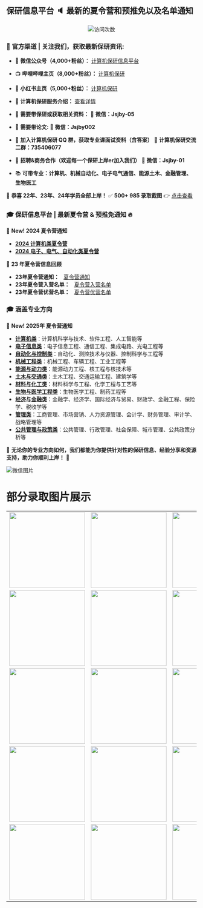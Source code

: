 ## 保研信息平台 :speaker: 最新的夏令营和预推免以及名单通知

<p align="center"> 
  <img src="https://profile-counter.glitch.me/jsjby/count.svg" alt ="访问次数" title ="访问次数"/>
</p>

### 📢 **官方渠道 | 关注我们，获取最新保研资讯:**  
- 📡 **微信公众号（4,000+粉丝）：** [计算机保研信息平台](https://mp.weixin.qq.com/s/EEEoK8YZXddrS9m9SOTwDQ)  
- 📺 **哔哩哔哩主页（8,000+粉丝）：** [计算机保研](https://space.bilibili.com/258646084?)  
- 📱 **小红书主页（5,000+粉丝）：** [计算机保研](https://www.xiaohongshu.com/user/profile/558ce88b874dfa0e75b5d7e5)  
- 📘 **计算机保研服务介绍：** [查看详情](https://github.com/jsjby/jsjby_2024/blob/main/计算机保研介绍最新版.pdf)  
- 📢 **需要带保研或获取相关资料：**  📩 **微信：Jsjby-05**  
- 📢 **需要带论文:**  📩 **微信：Jsjby002**  
- 📢 **加入计算机保研 QQ 群，获取专业课面试资料（含答案）**  📌 **计算机保研交流二群：735406077**
- 📢 **招聘&商务合作（欢迎每一个保研上岸er加入我们）** 📩 **微信：Jsjby-01**

- 📚 **可带专业：计算机、机械自动化、电子电气通信、能源土木、金融管理、生物医工**

🎉 **恭喜 22年、23年、24年学员全部上岸！**  ✅ **500+ 985 录取截图** 👉 [点击查看](https://mp.weixin.qq.com/s/jeCpdNB8pRGNWEeiWPE6Tw)  

### 🎓 **保研信息平台 | 最新夏令营 & 预推免通知** 🔥
📢 **New! 2024 夏令营通知**  
- **[2024 计算机类夏令营](https://github.com/jsjby/jsjby_2024)**  
- **[2024 电子、电气、自动化类夏令营](https://github.com/jsjby/-summer_camp_2024_ee)**
  
📢 **23 年夏令营信息回顾**  
- **23年夏令营通知：**  &nbsp; [夏令营通知](https://github.com/jsjby/jsjby_2023/tree/main) &nbsp;
- **23年夏令营入营名单：**  &nbsp; [夏令营入营名单](https://github.com/jsjby/jsjby23_ruying) &nbsp;
- **23年夏令营优营名单：**  &nbsp; [夏令营优营名单](https://github.com/jsjby/youying)

### :mortar_board: **涵盖专业方向**
📢 **New! 2025年 夏令营通知** 
- **[计算机类](https://github.com/jsjby/2025_jsj/blob/main/README.md)**：计算机科学与技术、软件工程、人工智能等  
- **[电子信息类](https://github.com/jsjby/2025_dzxx/tree/main)**：电子信息工程、通信工程、集成电路、光电工程等  
- **[自动化与控制类](https://github.com/jsjby/2025_zdhkz)**：自动化、测控技术与仪器、控制科学与工程等  
- **[机械工程类](https://github.com/jsjby/jxgc)**：机械工程、车辆工程、工业工程等  
- **[能源与动力类](https://github.com/jsjby/nydl)**：能源动力工程、核工程与核技术等  
- **[土木与交通类](https://github.com/jsjby/tmgc)**：土木工程、交通运输工程、建筑学等  
- **[材料与化工类](https://github.com/jsjby/clhg)**：材料科学与工程、化学工程与工艺等  
- **[生物与医学工程类](https://github.com/jsjby/swgc)**：生物医学工程、制药工程等  
- **[经济与金融类](https://github.com/jsjby/jjjr/blob/main/README.md)**：金融学、经济学、国际经济与贸易、财政学、金融工程、保险学、税收学等  
- **[管理类](https://github.com/jsjby/gll)**：工商管理、市场营销、人力资源管理、会计学、财务管理、审计学、战略管理等  
- **[公共管理与政策类](https://github.com/jsjby/gll)**：公共管理、行政管理、社会保障、城市管理、公共政策分析等  

🎯 **无论你的专业方向如何，我们都能为你提供针对性的保研信息、经验分享和资源支持，助力你顺利上岸！** 🚀

![微信图片](https://github.com/jsjby/jsjby/blob/main/logo.jpg?raw=true)




# 部分录取图片展示

<table>
  <tr>
    <td><img src="https://raw.githubusercontent.com/jsjby/jsjby.github.io/main/image/640%20(1).webp" width="200"></td>
    <td><img src="https://raw.githubusercontent.com/jsjby/jsjby.github.io/main/image/640%20(2).webp" width="200"></td>
    <td><img src="https://raw.githubusercontent.com/jsjby/jsjby.github.io/main/image/640%20(3).webp" width="200"></td>
    <td><img src="https://raw.githubusercontent.com/jsjby/jsjby.github.io/main/image/640%20(4).webp" width="200"></td>
    <td><img src="https://raw.githubusercontent.com/jsjby/jsjby.github.io/main/image/640%20(5).webp" width="200"></td>
  </tr>
  <tr>
    <td><img src="https://raw.githubusercontent.com/jsjby/jsjby.github.io/main/image/640%20(6).webp" width="200"></td>
    <td><img src="https://raw.githubusercontent.com/jsjby/jsjby.github.io/main/image/640%20(7).webp" width="200"></td>
    <td><img src="https://raw.githubusercontent.com/jsjby/jsjby.github.io/main/image/640%20(8).webp" width="200"></td>
    <td><img src="https://raw.githubusercontent.com/jsjby/jsjby.github.io/main/image/640%20(9).webp" width="200"></td>
    <td><img src="https://raw.githubusercontent.com/jsjby/jsjby.github.io/main/image/640%20(10).webp" width="200"></td>
  </tr>
  <tr>
    <td><img src="https://raw.githubusercontent.com/jsjby/jsjby.github.io/main/image/640%20(11).webp" width="200"></td>
    <td><img src="https://raw.githubusercontent.com/jsjby/jsjby.github.io/main/image/640%20(12).webp" width="200"></td>
    <td><img src="https://raw.githubusercontent.com/jsjby/jsjby.github.io/main/image/640%20(13).webp" width="200"></td>
    <td><img src="https://raw.githubusercontent.com/jsjby/jsjby.github.io/main/image/640%20(14).webp" width="200"></td>
    <td><img src="https://raw.githubusercontent.com/jsjby/jsjby.github.io/main/image/640%20(15).webp" width="200"></td>
  </tr>
  <tr>
    <td><img src="https://raw.githubusercontent.com/jsjby/jsjby.github.io/main/image/640%20(16).webp" width="200"></td>
    <td><img src="https://raw.githubusercontent.com/jsjby/jsjby.github.io/main/image/640%20(17).webp" width="200"></td>
    <td><img src="https://raw.githubusercontent.com/jsjby/jsjby.github.io/main/image/640%20(18).webp" width="200"></td>
    <td><img src="https://raw.githubusercontent.com/jsjby/jsjby.github.io/main/image/640%20(19).webp" width="200"></td>
    <td><img src="https://raw.githubusercontent.com/jsjby/jsjby.github.io/main/image/640%20(20).webp" width="200"></td>
  </tr>
  <tr>
    <td><img src="https://raw.githubusercontent.com/jsjby/jsjby.github.io/main/image/640%20(21).webp" width="200"></td>
    <td><img src="https://raw.githubusercontent.com/jsjby/jsjby.github.io/main/image/640%20(22).webp" width="200"></td>
    <td><img src="https://raw.githubusercontent.com/jsjby/jsjby.github.io/main/image/640%20(23).webp" width="200"></td>
    <td><img src="https://raw.githubusercontent.com/jsjby/jsjby.github.io/main/image/640%20(22).webp" width="200"></td>
    <td><img src="https://raw.githubusercontent.com/jsjby/jsjby.github.io/main/image/640%20(22).webp" width="200"></td>
  </tr>
</table>




